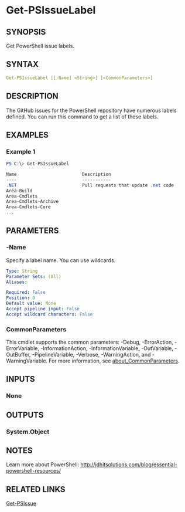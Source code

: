 ﻿---
external help file: PSReleaseTools-help.xml
Module Name: PSReleaseTools
online version: https://bit.ly/3lMpNgK
schema: 2.0.0
---

# Get-PSIssueLabel

## SYNOPSIS

Get PowerShell issue labels.

## SYNTAX

```yaml
Get-PSIssueLabel [[-Name] <String>] [<CommonParameters>]
```

## DESCRIPTION

The GitHub issues for the PowerShell repository have numerous labels defined. You can run this command to get a list of these labels.

## EXAMPLES

### Example 1

```powershell
PS C:\> Get-PSIssueLabel

Name                         Description
----                         -----------
.NET                         Pull requests that update .net code
Area-Build
Area-Cmdlets
Area-Cmdlets-Archive
Area-Cmdlets-Core
...
```

## PARAMETERS

### -Name

Specify a label name.
You can use wildcards.

```yaml
Type: String
Parameter Sets: (All)
Aliases:

Required: False
Position: 0
Default value: None
Accept pipeline input: False
Accept wildcard characters: False
```

### CommonParameters

This cmdlet supports the common parameters: -Debug, -ErrorAction, -ErrorVariable, -InformationAction, -InformationVariable, -OutVariable, -OutBuffer, -PipelineVariable, -Verbose, -WarningAction, and -WarningVariable. For more information, see [about_CommonParameters](http://go.microsoft.com/fwlink/?LinkID=113216).

## INPUTS

### None

## OUTPUTS

### System.Object

## NOTES

Learn more about PowerShell: http://jdhitsolutions.com/blog/essential-powershell-resources/

## RELATED LINKS

[Get-PSIssue](Get-PSIssue.md)
